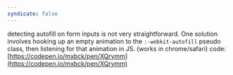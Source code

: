 ```yaml
---
syndicate: false
---
```

detecting autofill on form inputs is not very straightforward. One solution involves hooking up an empty animation to the `:-webkit-autofill` pseudo class, then listening for that animation in JS. (works in chrome/safari) code: [https://codepen.io/mxbck/pen/XQrymm](https://codepen.io/mxbck/pen/XQrymm)